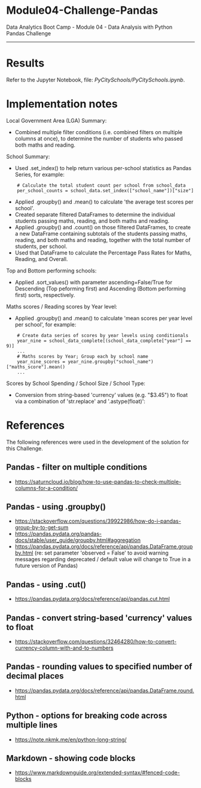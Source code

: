 # Module04-Challenge-Pandas
Data Analytics Boot Camp - Module 04 - Data Analysis with Python \
Pandas Challenge

---

# Results

Refer to the Jupyter Notebook, file: *PyCitySchools/PyCitySchools.ipynb*.

# Implementation notes

Local Government Area (LGA) Summary:
- Combined multiple filter conditions (i.e. combined filters on multiple columns at once), to determine the number of students who passed both maths and reading.

School Summary:
- Used .set_index() to help return various per-school statistics as Pandas Series, for example:
```
    # Calculate the total student count per school from school_data
    per_school_counts = school_data.set_index(["school_name"])["size"]
```
- Applied .groupby() and .mean() to calculate 'the average test scores per school'.
- Created separate filtered DataFrames to determine the individual students passing maths, reading, and both maths and reading.
- Applied .groupby() and .count() on those filtered DataFrames, to create a new DataFrame containing subtotals of the students passing maths, reading, and both maths and reading, together with the total number of students, per school.
- Used that DataFrame to calculate the Percentage Pass Rates for Maths, Reading, and Overall.

Top and Bottom performing schools:
- Applied .sort_values() with parameter ascending=False/True for Descending (Top peforming first) and Ascending (Bottom performing first) sorts, respectively.

Maths scores / Reading scores by Year level:
- Applied .groupby() and .mean() to calculate 'mean scores per year level per school', for example:
```
    # Create data series of scores by year levels using conditionals
    year_nine = school_data_complete[(school_data_complete["year"] == 9)]
    ...
    # Maths scores by Year; Group each by school name
    year_nine_scores = year_nine.groupby("school_name")["maths_score"].mean()
    ...
```

Scores by School Spending / School Size / School Type:
- Conversion from string-based 'currency' values (e.g. "$3.45") to float via a combination of 'str.replace' and '.astype(float)':

# References

The following references were used in the development of the solution for this Challenge.

## Pandas - filter on multiple conditions
- https://saturncloud.io/blog/how-to-use-pandas-to-check-multiple-columns-for-a-condition/

## Pandas - using .groupby()
- https://stackoverflow.com/questions/39922986/how-do-i-pandas-group-by-to-get-sum
- https://pandas.pydata.org/pandas-docs/stable/user_guide/groupby.html#aggregation
- https://pandas.pydata.org/docs/reference/api/pandas.DataFrame.groupby.html (re: set parameter 'observed = False' to avoid warning messages regarding deprecated / default value will change to True in a future version of Pandas)

## Pandas - using .cut()
- https://pandas.pydata.org/docs/reference/api/pandas.cut.html

## Pandas - convert string-based 'currency' values to float
- https://stackoverflow.com/questions/32464280/how-to-convert-currency-column-with-and-to-numbers

## Pandas - rounding values to specified number of decimal places
- https://pandas.pydata.org/docs/reference/api/pandas.DataFrame.round.html

## Python - options for breaking code across multiple lines
- https://note.nkmk.me/en/python-long-string/

## Markdown - showing code blocks
- https://www.markdownguide.org/extended-syntax/#fenced-code-blocks

